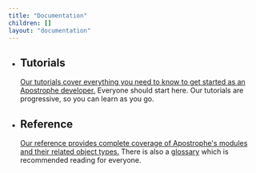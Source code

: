 ```yaml
---
title: "Documentation"
children: []
layout: "documentation"
---
```


* ## Tutorials

    [Our tutorials cover everything you need to know to get started as an Apostrophe developer.](tutorials/index.html) Everyone should start here. Our tutorials are progressive, so you can learn as you go.

* ## Reference

    [Our reference provides complete coverage of Apostrophe's modules and their related object types.](reference/index.html) There is also a [glossary](glossary.html) which is recommended reading for everyone.
